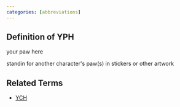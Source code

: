 ```yaml
---
categories: [abbreviations]
---
```

## Definition of YPH

your paw here

standin for another character's paw(s) in stickers or other artwork

## Related Terms

- [YCH](./YCH)
